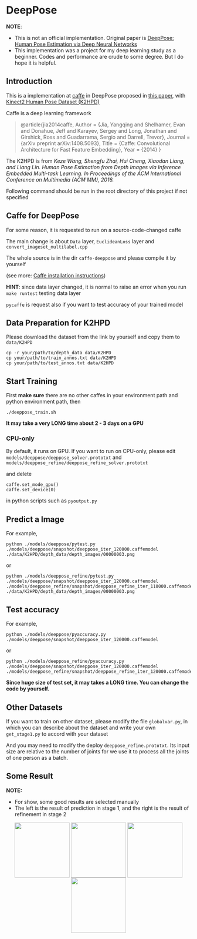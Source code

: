 # DeepPose

**NOTE**:

 - This is not an official implementation. Original paper is [DeepPose: Human Pose Estimation via Deep Neural Networks](http://arxiv.org/abs/1312.4659)
 - This implementation was a project for my deep learning study as a beginner. Codes and performance are crude to some degree. But I do hope it is helpful.

## Introduction 

This is a implementation at [caffe](http://caffe.berkeleyvision.org/) in DeepPose proposed in [this paper](http://arxiv.org/abs/1312.4659), with [Kinect2 Human Pose Dataset (K2HPD)](http://www.sysu-hcp.net/kinect2-human-pose-dataset-k2hpd/)

Caffe is a deep learning framework

>@article{jia2014caffe,
  Author = {Jia, Yangqing and Shelhamer, Evan and Donahue, Jeff and Karayev, Sergey and Long, Jonathan and Girshick, Ross and Guadarrama, Sergio and Darrell, Trevor},
  Journal = {arXiv preprint arXiv:1408.5093},
  Title = {Caffe: Convolutional Architecture for Fast Feature Embedding},
  Year = {2014}
} 

The K2HPD is from *Keze Wang, Shengfu Zhai, Hui Cheng, Xiaodan Liang, and Liang Lin. Human Pose Estimation from Depth Images via Inference Embedded Multi-task Learning. In Proceedings of the ACM International Conference on Multimedia (ACM MM), 2016.*

Following command should be run in the root directory of this project if not specified

## Caffe for DeepPose

For some reason, it is requested to run on a source-code-changed caffe

The main change is about `Data` layer, `EuclideanLoss` layer and `convert_imageset_multilabel.cpp`

The whole source is in the dir `caffe-deeppose` and please compile it by yourself

(see more: [Caffe installation instructions](http://caffe.berkeleyvision.org/installation.html))

**HINT**: since data layer changed, it is normal to raise an error when you run `make runtest` testing data layer

`pycaffe` is request also if you want to test accuracy of your trained model

## Data Preparation for K2HPD

Please download the dataset from the link by yourself and copy them to `data/K2HPD`

```
cp -r your/path/to/depth_data data/K2HPD
cp your/path/to/train_annos.txt data/K2HPD
cp your/path/to/test_annos.txt data/K2HPD
```

## Start Training 

First **make sure** there are no other caffes in your environment path and python environment path, then

```
./deeppose_train.sh
```

**It may take a very LONG time about 2 - 3 days on a GPU**

### CPU-only

By default, it runs on GPU. If you want to run on CPU-only, please edit `models/deeppose/deeppose_solver.prototxt` and `models/deeppose_refine/deeppose_refine_solver.prototxt`

and delete 

```
caffe.set_mode_gpu()
caffe.set_device(0)
``` 

in python scripts such as `pyoutput.py`

## Predict a Image 

For example,

```
python ./models/deeppose/pytest.py ./models/deeppose/snapshot/deeppose_iter_120000.caffemodel ./data/K2HPD/depth_data/depth_images/00000003.png
```

or

```
python ./models/deeppose_refine/pytest.py ./models/deeppose/snapshot/deeppose_iter_120000.caffemodel ./models/deeppose_refine/snapshot/deeppose_refine_iter_110000.caffemodel ./data/K2HPD/depth_data/depth_images/00000003.png
```

## Test accuracy 

For example,

```
python ./models/deeppose/pyaccuracy.py ./models/deeppose/snapshot/deeppose_iter_120000.caffemodel
```

or

```
python ./models/deeppose_refine/pyaccuracy.py ./models/deeppose/snapshot/deeppose_iter_120000.caffemodel ./models/deeppose_refine/snapshot/deeppose_refine_iter_120000.caffemodel
```

**Since huge size of test set, it may takes a LONG time. You can change the code by yourself.**

## Other Datasets

If you want to train on other dataset, please modify the file `globalvar.py`, in which you can describe about the dataset and write your own `get_stage1.py` to accord with your dataset

And you may need to modify the deploy `deeppose_refine.prototxt`. Its input size are relative to the number of joints for we use it to process all the joints of one person as a batch.  

## Some Result

**NOTE:** 

 - For show, some good results are selected manually
 - The left is the result of prediction in stage 1, and the right is the result of refinement in stage 2

<div style="text-align: center" >

<img style="display: inline-block" src="https://i.loli.net/2018/07/23/5b5588b80ff02.png" alt="" align="center" height=150/>

<img style="display: inline-block" src="https://i.loli.net/2018/07/23/5b5588b81089f.png" alt=""  align="center" height=150/>

<img style="display: inline-block" src="https://i.loli.net/2018/07/23/5b5588b812836.png" alt="" align="center" height=150/>

<img style="display: inline-block" src="https://i.loli.net/2018/07/23/5b5588b8131f2.png" alt="" align="center" height=150/>

</div>